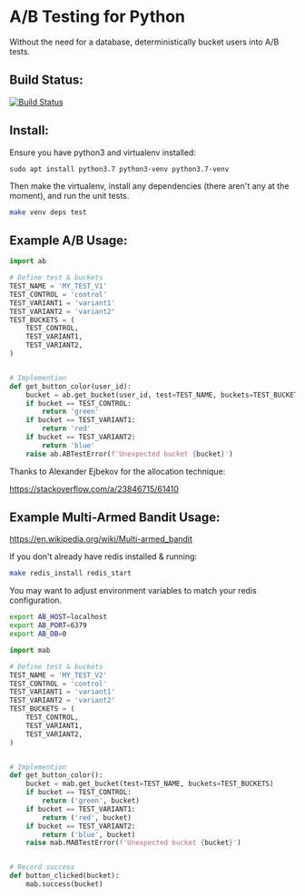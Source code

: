 # A/B Testing for Python

Without the need for a database, deterministically bucket users into A/B tests.

## Build Status:

[![Build Status](https://travis-ci.org/dancrew32/ab.svg?branch=master)](https://travis-ci.org/dancrew32/ab)

## Install:

Ensure you have python3 and virtualenv installed:

```
sudo apt install python3.7 python3-venv python3.7-venv
```

Then make the virtualenv, install any dependencies (there aren't any at the moment), and run the unit tests.

```bash
make venv deps test
```

## Example A/B Usage:

```python
import ab

# Define test & buckets
TEST_NAME = 'MY_TEST_V1'
TEST_CONTROL = 'control'
TEST_VARIANT1 = 'variant1'
TEST_VARIANT2 = 'variant2'
TEST_BUCKETS = (
    TEST_CONTROL,
    TEST_VARIANT1,
    TEST_VARIANT2,
)


# Implemention
def get_button_color(user_id):
    bucket = ab.get_bucket(user_id, test=TEST_NAME, buckets=TEST_BUCKETS)
    if bucket == TEST_CONTROL:
        return 'green'
    if bucket == TEST_VARIANT1:
        return 'red'
    if bucket == TEST_VARIANT2:
        return 'blue'
    raise ab.ABTestError(f'Unexpected bucket {bucket}')
```

Thanks to Alexander Ejbekov for the allocation technique:

https://stackoverflow.com/a/23846715/61410


## Example Multi-Armed Bandit Usage:

https://en.wikipedia.org/wiki/Multi-armed_bandit

If you don't already have redis installed & running:

```bash
make redis_install redis_start
```

You may want to adjust environment variables to match your redis configuration.

```bash
export AB_HOST=localhost
export AB_PORT=6379
export AB_DB=0
```


```python
import mab

# Define test & buckets
TEST_NAME = 'MY_TEST_V2'
TEST_CONTROL = 'control'
TEST_VARIANT1 = 'variant1'
TEST_VARIANT2 = 'variant2'
TEST_BUCKETS = (
    TEST_CONTROL,
    TEST_VARIANT1,
    TEST_VARIANT2,
)


# Implemention
def get_button_color():
    bucket = mab.get_bucket(test=TEST_NAME, buckets=TEST_BUCKETS)
    if bucket == TEST_CONTROL:
        return ('green', bucket)
    if bucket == TEST_VARIANT1:
        return ('red', bucket)
    if bucket == TEST_VARIANT2:
        return ('blue', bucket)
    raise mab.MABTestError(f'Unexpected bucket {bucket}')


# Record success
def button_clicked(bucket):
    mab.success(bucket)
```

